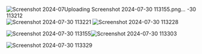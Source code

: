 
![Screenshot 2024-07![Uploading Screenshot 2024-07-30 113155.png…]()
-30 113212](https://github.com/user-attachments/assets/136b31f3-f3c9-4b31-a2de-3737d5109561)
![Screenshot 2024-07-30 113221](https://github.com/user-attachments/assets/1300f4a4-1a9e-409c-ba8a-46bca25721c0)
![Screenshot 2024-07-30 113228](https://github.com/user-attachments/assets/8be09761-a8d1-4a0f-a365-425ddb4e688e)

![Screenshot 2024-07-30 113155](https://github.com/user-attachments/assets/b7dd2f12-291d-4645-9533-7cc5298ef6fe)![Screenshot 2024-07-30 113303](https://github.com/user-attachments/assets/bd0cfefd-8aad-4b66-a516-58a899f86d3a)

![Screenshot 2024-07-30 113329](https://github.com/user-attachments/assets/c859c344-80fb-4222-8b06-f9225275189b)
